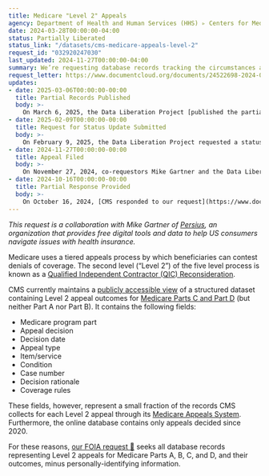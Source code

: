 ```yaml
---
title: Medicare "Level 2" Appeals
agency: Department of Health and Human Services (HHS) ▹ Centers for Medicare & Medicaid Services (CMS)
date: 2024-03-28T00:00:00-04:00
status: Partially Liberated
status_link: "/datasets/cms-medicare-appeals-level-2"
request_id: "032920247030"
last_updated: 2024-11-27T00:00:00-04:00
summary: We’re requesting database records tracking the circumstances and outcomes of patients' appeals of Medicare insurance decisions.
request_letter: https://www.documentcloud.org/documents/24522698-2024-03-28-cms-medicare-level-2-appeals-database-records-foia-request-gartnersinger-vine
updates:
- date: 2025-03-06T00:00:00-00:00
  title: Partial Records Published
  body: >-
    On March 6, 2025, the Data Liberation Project [published the partial records](https://www.data-liberation-project.org/datasets/cms-medicare-appeals-level-2/) received while the appeal for full release was ongoing.
- date: 2025-02-09T00:00:00-00:00
  title: Request for Status Update Submitted
  body: >-
    On February 9, 2025, the Data Liberation Project requested a status update for the appeal.
- date: 2024-11-27T00:00:00-00:00
  title: Appeal Filed
  body: >-
    On November 27, 2024, co-requestors Mike Gartner and the Data Liberation Project filed a [letter appealing the partial and full denials](https://www.documentcloud.org/documents/25553789-cms-medicare-appeal/) of the request, arguing that responsive records exist and were improperly withheld. 
- date: 2024-10-16T00:00:00-00:00
  title: Partial Response Provided
  body: >-
    On October 16, 2024, [CMS responded to our request](https://www.documentcloud.org/documents/25553479-cms-medicare-appeals-partial-release-letter/), providing four spreadsheets. The fields provided were more limited than what is in the publicly maintained data available for 2020 onwards. At the same time, CMS rejected in full the request for Part A and Part B appeal outcomes.
---
```


*This request is a collaboration with Mike Gartner of [Persius](https://github.com/TPAFS), an organization that provides free digital tools and data to help US consumers navigate issues with health insurance.*

Medicare uses a tiered appeals process by which beneficiaries can contest denials of coverage. The second level (“Level 2”) of the five level process is known as a [Qualified Independent Contractor (QIC) Reconsideration](https://www.medicare.gov/claims-appeals/file-an-appeal/appeals-level-2-qualified-independent-contractor-qic-reconsideration).

CMS currently maintains a [publicly accessible view](https://www.cms.gov/medicare/appeals-grievances/appeals-decision-search-part-c-d) of a structured dataset containing Level 2 appeal outcomes for [Medicare Parts C and Part D](https://www.medicare.gov/basics/get-started-with-medicare/medicare-basics/parts-of-medicare) (but neither Part A nor Part B). It contains the following fields:

- Medicare program part
- Appeal decision
- Decision date
- Appeal type
- Item/service
- Condition
- Case number
- Decision rationale
- Coverage rules

These fields, however, represent a small fraction of the records CMS collects for each Level 2 appeal through its [Medicare Appeals System](https://www.hhs.gov/sites/default/files/cms-medicare-appeals-system.pdf). Furthermore, the online database contains only appeals decided since 2020.

For these reasons, [our FOIA request 📄](https://www.documentcloud.org/documents/24522698-2024-03-28-cms-medicare-level-2-appeals-database-records-foia-request-gartnersinger-vine) seeks all database records representing Level 2 appeals for Medicare Parts A, B, C, and D, and their outcomes, minus personally-identifying information.

